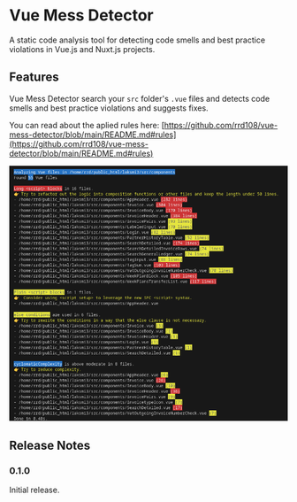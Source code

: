 # Vue Mess Detector

A static code analysis tool for detecting code smells and best practice violations in Vue.js and Nuxt.js projects.

## Features

Vue Mess Detector search your `src` folder's `.vue` files and detects code smells and best practice violations and suggests fixes.

You can read about the aplied rules here: [https://github.com/rrd108/vue-mess-detector/blob/main/README.md#rules](https://github.com/rrd108/vue-mess-detector/blob/main/README.md#rules)

![Output Image](https://github.com/rrd108/vue-mess-detector-vscode/blob/main/images/output.png)

## Release Notes

### 0.1.0

Initial release.
